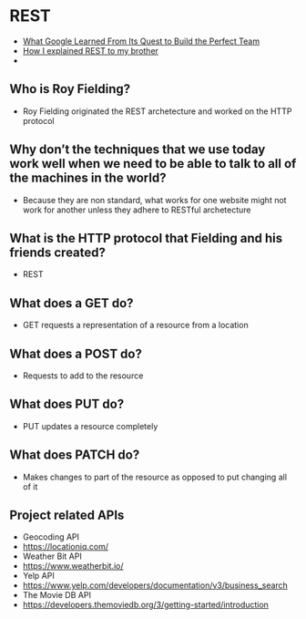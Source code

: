 # REST
- [What Google Learned From Its Quest to Build the Perfect Team](https://www.google.com/amp/mobile.nytimes.com/2016/02/28/magazine/what-google-learned-from-its-quest-to-build-the-perfect-team.amp.html)
- [How I explained REST to my brother](https://gist.github.com/brookr/5977550)
- 
## Who is Roy Fielding?
- Roy Fielding originated the REST archetecture and worked on the HTTP protocol
## Why don’t the techniques that we use today work well when we need to be able to talk to all of the machines in the world?
- Because they are non standard, what works for one website might not work for another unless they adhere to RESTful archetecture 
## What is the HTTP protocol that Fielding and his friends created?
- REST
## What does a GET do?
- GET requests a representation of a resource from a location
## What does a POST do?
- Requests to add to the resource 
## What does PUT do?
- PUT updates a resource completely
## What does PATCH do?
- Makes changes to part of the resource as opposed to put changing all of it 

## Project related APIs
- Geocoding API
- https://locationiq.com/
- Weather Bit API
- https://www.weatherbit.io/
- Yelp API 
- https://www.yelp.com/developers/documentation/v3/business_search
- The Movie DB API 
- https://developers.themoviedb.org/3/getting-started/introduction

